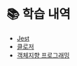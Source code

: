 # 📚 학습 내역

- [Jest](https://github.com/SE0115/TIL/blob/main/study/Jest.md)
- [클로저](https://github.com/SE0115/TIL/blob/main/study/%ED%81%B4%EB%A1%9C%EC%A0%80.md)
- [객체지향 프로그래밍](https://github.com/SE0115/TIL/blob/main/study/%EA%B0%9D%EC%B2%B4%EC%A7%80%ED%96%A5%20%ED%94%84%EB%A1%9C%EA%B7%B8%EB%9E%98%EB%B0%8D.md)
